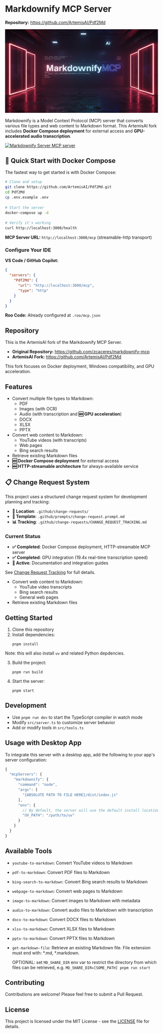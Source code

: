 # Markdownify MCP Server

**Repository:** https://github.com/ArtemisAI/Pdf2Md

![markdownify mcp logo](logo.jpg)

Markdownify is a Model Context Protocol (MCP) server that converts various file types and web content to Markdown format. This ArtemisAI fork includes **Docker Compose deployment** for external access and **GPU-accelerated audio transcription**.

<a href="https://glama.ai/mcp/servers/bn5q4b0ett"><img width="380" height="200" src="https://glama.ai/mcp/servers/bn5q4b0ett/badge" alt="Markdownify Server MCP server" /></a>

## 🚀 Quick Start with Docker Compose

The fastest way to get started is with Docker Compose:

```bash
# Clone and setup
git clone https://github.com/ArtemisAI/Pdf2Md.git
cd Pdf2Md
cp .env.example .env

# Start the server  
docker-compose up -d

# Verify it's working
curl http://localhost:3000/health
```

**MCP Server URL:** `http://localhost:3000/mcp` (streamable-http transport)

### Configure Your IDE

**VS Code / GitHub Copilot:**
```json
{
  "servers": {
    "Pdf2Md": {
      "url": "http://localhost:3000/mcp",
      "type": "http"
    }
  }
}
```

**Roo Code:** Already configured at `.roo/mcp.json`

## Repository

This is the ArtemisAI fork of the Markdownify MCP Server.

- **Original Repository:** https://github.com/zcaceres/markdownify-mcp
- **ArtemisAI Fork:** https://github.com/ArtemisAI/Pdf2Md

This fork focuses on Docker deployment, Windows compatibility, and GPU acceleration.

## Features

- Convert multiple file types to Markdown:
  - PDF
  - Images (with OCR)
  - Audio (with transcription and **🆕 GPU acceleration**)
  - DOCX
  - XLSX
  - PPTX
- Convert web content to Markdown:
  - YouTube videos (with transcripts)
  - Web pages
  - Bing search results
- Retrieve existing Markdown files
- **🆕 Docker Compose deployment** for external access
- **🆕 HTTP-streamable architecture** for always-available service

## 📋 Change Request System

This project uses a structured change request system for development planning and tracking:

- **📁 Location**: `.github/change-requests/`
- **📝 Template**: `.github/prompts/change-request.prompt.md`
- **📊 Tracking**: `.github/change-requests/CHANGE_REQUEST_TRACKING.md`

### Current Status
- **✅ Completed**: Docker Compose deployment, HTTP-streamable MCP server
- **✅ Completed**: GPU integration (19.4x real-time transcription speed)
- **🔄 Active**: Documentation and integration guides

See [Change Request Tracking](.github/change-requests/CHANGE_REQUEST_TRACKING.md) for full details.
- Convert web content to Markdown:
  - YouTube video transcripts
  - Bing search results
  - General web pages
- Retrieve existing Markdown files

## Getting Started

1. Clone this repository
2. Install dependencies:
   ```
   pnpm install
   ```

Note: this will also install `uv` and related Python depdencies.

3. Build the project:
   ```
   pnpm run build
   ```
4. Start the server:
   ```
   pnpm start
   ```

## Development

- Use `pnpm run dev` to start the TypeScript compiler in watch mode
- Modify `src/server.ts` to customize server behavior
- Add or modify tools in `src/tools.ts`

## Usage with Desktop App

To integrate this server with a desktop app, add the following to your app's server configuration:

```js
{
  "mcpServers": {
    "markdownify": {
      "command": "node",
      "args": [
        "{ABSOLUTE PATH TO FILE HERE}/dist/index.js"
      ],
      "env": {
        // By default, the server will use the default install location of `uv`
        "UV_PATH": "/path/to/uv"
      }
    }
  }
}
```

## Available Tools

- `youtube-to-markdown`: Convert YouTube videos to Markdown
- `pdf-to-markdown`: Convert PDF files to Markdown
- `bing-search-to-markdown`: Convert Bing search results to Markdown
- `webpage-to-markdown`: Convert web pages to Markdown
- `image-to-markdown`: Convert images to Markdown with metadata
- `audio-to-markdown`: Convert audio files to Markdown with transcription
- `docx-to-markdown`: Convert DOCX files to Markdown
- `xlsx-to-markdown`: Convert XLSX files to Markdown
- `pptx-to-markdown`: Convert PPTX files to Markdown
- `get-markdown-file`: Retrieve an existing Markdown file. File extension must end with: *.md, *.markdown.
  
  OPTIONAL: set `MD_SHARE_DIR` env var to restrict the directory from which files can be retrieved, e.g. `MD_SHARE_DIR=[SOME_PATH] pnpm run start` 

## Contributing

Contributions are welcome! Please feel free to submit a Pull Request.

## License

This project is licensed under the MIT License - see the [LICENSE](LICENSE) file for details.
